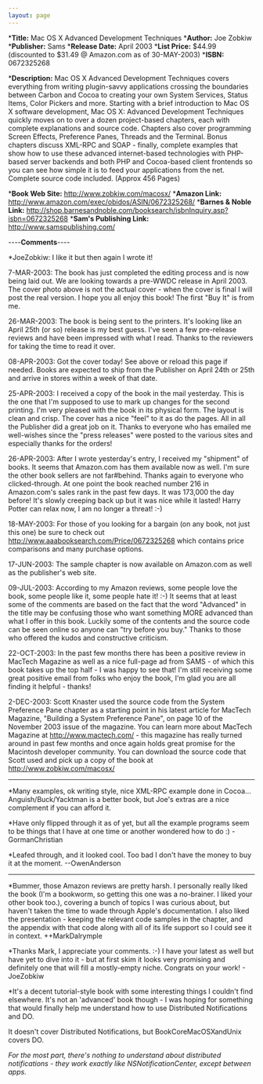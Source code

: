 ```yaml
---
layout: page
---
```





***Title:**
Mac OS X Advanced Development Techniques
***Author:**
Joe Zobkiw
***Publisher:**
Sams
***Release Date:**
April 2003
***List Price:**
$44.99 (discounted to $31.49 @ Amazon.com as of 30-MAY-2003)
***ISBN:** 0672325268 

***Description:**
Mac OS X Advanced Development Techniques covers everything from writing plugin-savvy applications crossing the boundaries between Carbon and Cocoa to creating your own System Services, Status Items, Color Pickers and more. Starting with a brief introduction to Mac OS X software development, Mac OS X: Advanced Development Techniques quickly moves on to over a dozen project-based chapters, each with complete explanations and source code. Chapters also cover programming Screen Effects, Preference Panes, Threads and the Terminal. Bonus chapters discuss XML-RPC and SOAP - finally, complete examples that show how to use these advanced internet-based technologies with PHP-based server backends and both PHP and Cocoa-based client frontends so you can see how simple it is to feed your applications from the net. Complete source code included. (Approx 456 Pages)


***Book Web Site:**
http://www.zobkiw.com/macosx/
***Amazon Link:**
http://www.amazon.com/exec/obidos/ASIN/0672325268/
***Barnes & Noble Link:**
http://shop.barnesandnoble.com/booksearch/isbnInquiry.asp?isbn=0672325268
***Sam's Publishing Link:**
http://www.samspublishing.com/


----**Comments**----


*JoeZobkiw: I like it but then again I wrote it! 

7-MAR-2003: The book has just completed the editing process and is now being laid out. We are looking towards a pre-WWDC release in April 2003. The cover photo above is not the actual cover - when the cover is final I will post the real version. I hope you all enjoy this book! The first "Buy It" is from me.

26-MAR-2003: The book is being sent to the printers. It's looking like an April 25th (or so) release is my best guess. I've seen a few pre-release reviews and have been impressed with what I read. Thanks to the reviewers for taking the time to read it over.

08-APR-2003: Got the cover today! See above or reload this page if needed. Books are expected to ship from the Publisher on April 24th or 25th and arrive in stores within a week of that date.

25-APR-2003: I received a copy of the book in the mail yesterday. This is the one that I'm supposed to use to mark up changes for the second printing. I'm very pleased with the book in its physical form. The layout is clean and crisp. The cover has a nice "feel" to it as do the pages. All in all the Publisher did a great job on it. Thanks to everyone who has emailed me well-wishes since the "press releases" were posted to the various sites and especially thanks for the orders!

26-APR-2003: After I wrote yesterday's entry, I received my "shipment" of books. It seems that Amazon.com has them available now as well. I'm sure the other book sellers are not far#behind. Thanks again to everyone who clicked-through. At one point the book reached number 216 in Amazon.com's sales rank in the past few days. It was 173,000 the day before! It's slowly creeping back up but it was nice while it lasted! Harry Potter can relax now, I am no longer a threat! :-)

18-MAY-2003: For those of you looking for a bargain (on any book, not just this one) be sure to check out  http://www.aaabooksearch.com/Price/0672325268 which contains price comparisons and many purchase options.

17-JUN-2003: The sample chapter is now available on Amazon.com as well as the publisher's web site.

09-JUL-2003: According to my Amazon reviews, some people love the book, some people like it, some people hate it! :-) It seems that at least some of the comments are based on the fact that the word "Advanced" in the title may be confusing those who want something MORE advanced than what I offer in this book. Luckily some of the contents and the source code can be seen online so anyone can "try before you buy." Thanks to those who offered the kudos and constructive criticism.

22-OCT-2003: In the past few months there has been a positive review in MacTech Magazine as well as a nice full-page ad from SAMS - of which this book takes up the top half - I was happy to see that! I'm still receiving some great positive email from folks who enjoy the book, I'm glad you are all finding it helpful - thanks!

2-DEC-2003: Scott Knaster used the source code from the System Preference Pane chapter as a starting point in his latest article for MacTech Magazine, "Building a System Preference Pane", on page 10 of the November 2003 issue of the magazine. You can learn more about MacTech Magazine at http://www.mactech.com/ - this magazine has really turned around in past few months and once again holds great promise for the Macintosh developer community. You can download the source code that Scott used and pick up a copy of the book at http://www.zobkiw.com/macosx/

----

*Many examples, ok writing style, nice XML-RPC example done in Cocoa... Anguish/Buck/Yacktman is a better book, but Joe's extras are a nice complement if you can afford it.

*Have only flipped through it as of yet, but all the example programs seem to be things that I have at one time or another wondered how to do :) - GormanChristian

*Leafed through, and it looked cool.  Too bad I don't have the money to buy it at the moment. --OwenAnderson



----

*Bummer, those Amazon reviews are pretty harsh.  I personally really liked the book (I'm a bookworm, so getting this one was a no-brainer.  I liked your other book too.), covering a bunch of topics I was curious about, but haven't taken the time to wade through Apple's documentation.  I also liked the presentation - keeping the relevant code samples in the chapter, and the appendix with that code along with all of its life support so I could see it in context.  ++MarkDalrymple

*Thanks Mark, I appreciate your comments. :-) I have your latest as well but have yet to dive into it - but at first skim it looks very promising and definitely one that will fill a mostly-empty niche. Congrats on your work! - JoeZobkiw

*It's a decent tutorial-style book with some interesting things I couldn't find elsewhere. It's not an 'advanced' book though - I was hoping for something that would finally help me understand how to use Distributed Notifications and DO.

It doesn't cover Distributed Notifications, but BookCoreMacOSXandUnix covers DO.

*For the most part, there's nothing to understand about distributed notifications - they work exactly like NSNotificationCenter, except between apps.*
